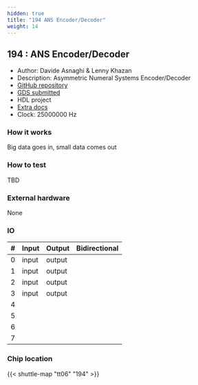 ```yaml
---
hidden: true
title: "194 ANS Encoder/Decoder"
weight: 14
---
```


## 194 : ANS Encoder/Decoder

* Author: Davide Asnaghi &amp; Lenny Khazan
* Description: Asymmetric Numeral Systems Encoder/Decoder
* [GitHub repository](https://github.com/LK/tt06-ans)
* [GDS submitted](https://github.com/LK/tt06-ans/actions/runs/8757566085)
* HDL project
* [Extra docs]()
* Clock: 25000000 Hz

<!---

This file is used to generate your project datasheet. Please fill in the information below and delete any unused
sections.

You can also include images in this folder and reference them in the markdown. Each image must be less than
512 kb in size, and the combined size of all images must be less than 1 MB.
-->


### How it works

Big data goes in, small data comes out

### How to test

TBD

### External hardware

None


### IO

| #             | Input    | Output   | Bidirectional   |
| ------------- | -------- | -------- | --------------- |
| 0 | input  | output  |      |
| 1 | input  | output  |      |
| 2 | input  | output  |      |
| 3 | input  | output  |      |
| 4 |   |   |      |
| 5 |   |   |      |
| 6 |   |   |      |
| 7 |   |   |      |


### Chip location

{{< shuttle-map "tt06" "194" >}}
